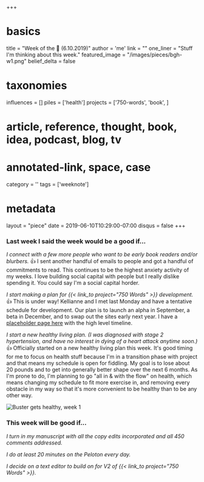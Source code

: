 +++
# basics
title     		 	= "Week of the 🐊 (6.10.2019)"
author    		 	= 'me'
link      		 	= ""
one_liner 		 	= "Stuff I'm thinking about this week."
featured_image 	= "/images/pieces/bgh-w1.png" 
belief_delta   	= false

# taxonomies
influences		 	= []
piles     		 	= ['health']
projects			 	= ['750-words', 'book', ]

# article, reference, thought, book, idea, podcast, blog, tv
# annotated-link, space, case
category  		 	= ''
tags					 	= ['weeknote']

# metadata
layout	    	 	= "piece"
date      		 	= 2019-06-10T10:29:00-07:00
disqus    		 	= false
+++

### Last week I said the week would be a good if...

*I connect with a few more people who want to be early book readers and/or blurbers.*
👍 I sent another handful of emails to people and got a handful of commitments to read. This continues to be the highest anxiety activity of my weeks. I love building social capital with people but I really dislike spending it. You could say I'm a social capital horder.

*I start making a plan for {{< link_to project="750 Words" >}} development.*
👍 This is under way! Kellianne and I met last Monday and have a tentative schedule for development. Our plan is to launch an alpha in September, a beta in December, and to swap out the sites early next year. I have a [placeholder page here](https://new.750words.com) with the high level timeline.

*I start a new healthy living plan. (I was diagnosed with stage 2 hypertension, and have no interest in dying of a heart attack anytime soon.)*
👍 Officially started on a new healthy living plan this week. It's good timing for me to focus on health stuff because I'm in a transition phase with project and that means my schedule is open for fiddling. My goal is to lose about 20 pounds and to get into generally better shape over the next 6 months. As I'm prone to do, I'm planning to go "all in & with the flow" on health, which means changing my schedule to fit more exercise in, and removing every obstacle in my way so that it's more convenient to be healthy than to be any other way. 

![Buster gets healthy, week 1](/images/pieces/bgh-w1.png)

### This week will be good if...

*I turn in my manuscript with all the copy edits incorporated and all 450 comments addressed.*

*I do at least 20 minutes on the Peloton every day.*

*I decide on a text editor to build on for V2 of {{< link_to project="750 Words" >}}.*